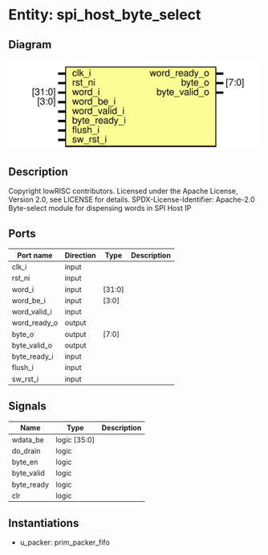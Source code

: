 # Entity: spi_host_byte_select
## Diagram
![Diagram](spi_host_byte_select.svg "Diagram")
## Description
Copyright lowRISC contributors.
 Licensed under the Apache License, Version 2.0, see LICENSE for details.
 SPDX-License-Identifier: Apache-2.0
 Byte-select module for dispensing words in SPI Host IP
 
## Ports
| Port name    | Direction | Type   | Description |
| ------------ | --------- | ------ | ----------- |
| clk_i        | input     |        |             |
| rst_ni       | input     |        |             |
| word_i       | input     | [31:0] |             |
| word_be_i    | input     | [3:0]  |             |
| word_valid_i | input     |        |             |
| word_ready_o | output    |        |             |
| byte_o       | output    | [7:0]  |             |
| byte_valid_o | output    |        |             |
| byte_ready_i | input     |        |             |
| flush_i      | input     |        |             |
| sw_rst_i     | input     |        |             |
## Signals
| Name       | Type               | Description |
| ---------- | ------------------ | ----------- |
| wdata_be   | logic       [35:0] |             |
| do_drain   | logic              |             |
| byte_en    | logic              |             |
| byte_valid | logic              |             |
| byte_ready | logic              |             |
| clr        | logic              |             |
## Instantiations
- u_packer: prim_packer_fifo
